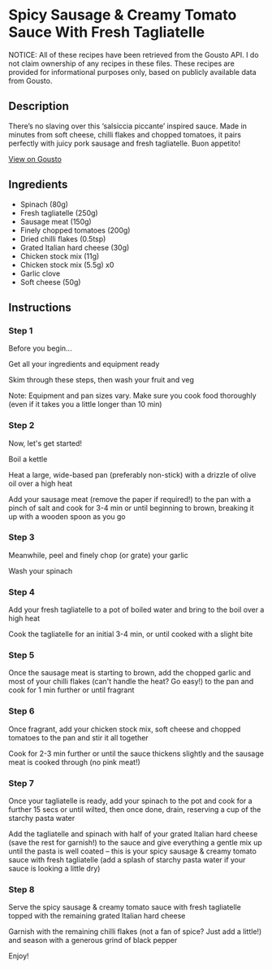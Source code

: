 # Spicy Sausage & Creamy Tomato Sauce With Fresh Tagliatelle

NOTICE: All of these recipes have been retrieved from the Gousto API. I do not claim ownership of any recipes in these files. These recipes are provided for informational purposes only, based on publicly available data from Gousto.

## Description

There’s no slaving over this ‘salsiccia piccante’ inspired sauce. Made in minutes from soft cheese, chilli flakes and chopped tomatoes, it pairs perfectly with juicy pork sausage and fresh tagliatelle. Buon appetito!

[View on Gousto](https://www.gousto.co.uk/recipes/cookbook/spicy-sausage-creamy-tomato-sauce-with-fresh-tagliatelle)

## Ingredients

- Spinach (80g)
- Fresh tagliatelle (250g)
- Sausage meat (150g)
- Finely chopped tomatoes (200g)
- Dried chilli flakes (0.5tsp)
- Grated Italian hard cheese (30g)
- Chicken stock mix (11g)
- Chicken stock mix (5.5g) x0
- Garlic clove
- Soft cheese (50g)

## Instructions


### Step 1

Before you begin...

Get all your ingredients and equipment ready

Skim through these steps, then wash your fruit and veg

Note: Equipment and pan sizes vary. Make sure you cook food thoroughly (even if it takes you a little longer than 10 min)


### Step 2

Now, let's get started!

Boil a kettle

Heat a large, wide-based pan (preferably non-stick) with a drizzle of olive oil over a high heat

Add your sausage meat (remove the paper if required!) to the pan with a pinch of salt and cook for 3-4 min or until beginning to brown, breaking it up with a wooden spoon as you go


### Step 3

Meanwhile, peel and finely chop (or grate) your garlic

Wash your spinach


### Step 4

Add your fresh tagliatelle to a pot of boiled water and bring to the boil over a high heat

Cook the tagliatelle for an initial 3-4 min, or until cooked with a slight bite


### Step 5

Once the sausage meat is starting to brown, add the chopped garlic and most of your chilli flakes (can't handle the heat? Go easy!) to the pan and cook for 1 min further or until fragrant


### Step 6

Once fragrant, add your chicken stock mix, soft cheese and chopped tomatoes to the pan and stir it all together

Cook for 2-3 min further or until the sauce thickens slightly and the sausage meat is cooked through (no pink meat!)


### Step 7

Once your tagliatelle is ready, add your spinach to the pot and cook for a further 15 secs or until wilted, then once done, drain, reserving a cup of the starchy pasta water

Add the tagliatelle and spinach with half of your grated Italian hard cheese (save the rest for garnish!) to the sauce and give everything a gentle mix up until the pasta is well coated – this is your spicy sausage & creamy tomato sauce with fresh tagliatelle (add a splash of starchy pasta water if your sauce is looking a little dry)

### Step 8

Serve the spicy sausage & creamy tomato sauce with fresh tagliatelle topped with the remaining grated Italian hard cheese

Garnish with the remaining chilli flakes (not a fan of spice? Just add a little!) and season with a generous grind of black pepper

Enjoy!

